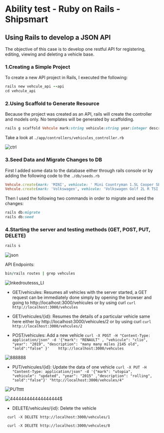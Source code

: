 
# Ability test - Ruby on Rails - Shipsmart
## Using Rails to develop a JSON API 
The objective of this case is to develop one restful API for registering, editing, viewing and deleting a vehicle base.
### 1.Creating a Simple Project
To create a new API project in Rails, I executed the following:
```ruby
rails new vehcule_api --api
cd vehcule_api 
```
	
### 2.Using Scaffold to Generate Resource
 Because the project was created as an API, rails will create the controller and models only.
 No templates will be generated by scaffolding.
	
```ruby
rails g scaffold Vehcule mark:string vehicule:string year:integer description:text sold:boolean 
```

Take a look at `./app/controllers/vehicules_controller.rb`

![ctrl](https://user-images.githubusercontent.com/69093920/111729150-b8044600-886e-11eb-8fb6-ebb1ad05dd48.PNG)


### 3.Seed Data and Migrate Changes to DB
First I added some data to the database either through rails console or by adding the following code to the `./db/seeds.rb` 
  
```ruby
Vehcule.create(mark: 'MINI', vehicule: ' Mini Countryman 1.5L Cooper SE ', year: 2017 , description:'4.686 miles Plug_in_hybrid automatic', sold:false)
Vehcule.create(mark: 'Volkswagen', vehicule: 'Volkswagen Golf 2L R TSI' , year: 2019 , description:'8,599 Petrol Automatic', sold:true) 
```

Then I used the following two commands in order to migrate and seed the changes:
 
```ruby
rails db:migrate
rails db:seed
```


### 4.Starting the server and testing methods (GET, POST, PUT, DELETE)

```ruby
rails s
```
![json](https://user-images.githubusercontent.com/69093920/111729587-ab342200-886f-11eb-8aee-489d31591949.PNG)
 


API Endpoints:
```ruby
bin/rails routes | grep vehcules 
``` 

![Inkedroutesss_LI](https://user-images.githubusercontent.com/69093920/111729254-f1d54c80-886e-11eb-9bb2-1f2654624c3d.jpg)



  - GET/vehicules: Resumes all vehicles
with the server started, a GET request can be immediately done
simply by opening the browser and going to http://localhost:3000/vehicules 
or by using curl ```curl http://localhost:3000/vehcules```

  - GET/vehicules/{id}: Resumes the details of a particular vehicle
same here either by http://localhost:3000/vehicules/2 
or by using curl  ```curl http://localhost:3000/vehcules/2```


  - POST/vehicules: Add a new vehicle
   ``` curl -X POST -H "Content-Type: application/json" -d '{"mark": "RENAULT" , "vehicule": "clio", "year": "2019", "description": "many many miles 2145 old", "sold":"false" }'    http://localhost:3000/vehcules ```
   
  

   ![888888](https://user-images.githubusercontent.com/69093920/111738360-8052c980-8881-11eb-928a-0dd17d7c07f5.PNG)

   
   
  - PUT/vehicules/{id}: Update the data of one vehicle
  ```curl -X PUT -H "Content-Type: application/json" -d '{"mark": "utopia",  "vehicule": "updated", "year": "2015" ,"description": "rolling", "sold":"false"}' "http://localhost:3000/vehcules/4" ```
  
  ![PUTtttt](https://user-images.githubusercontent.com/69093920/111733373-1550c500-8878-11eb-8cb0-e971d4db3f33.PNG)

   ![444444444444444444$](https://user-images.githubusercontent.com/69093920/111738293-631dfb00-8881-11eb-9fcd-5a498abcd3b2.PNG)
  
    
  - DELETE/vehicules/{id}: Delete the vehicle
   
   ``` curl -X DELETE http://localhost:3000/vehcules/1```
   
   
   ``` curl -X DELETE http://localhost:3000/vehcules/8```


